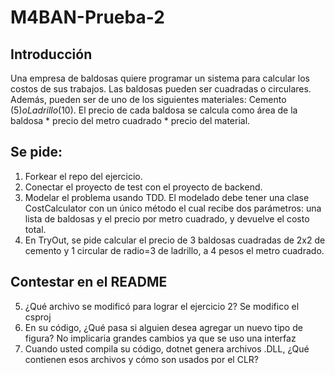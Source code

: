 # M4BAN-Prueba-2

## Introducción

Una empresa de baldosas quiere programar un sistema para calcular los costos de sus trabajos. Las baldosas pueden ser cuadradas o circulares. Además, pueden ser de uno de los siguientes materiales: Cemento ($5) o Ladrillo ($10). El precio de cada baldosa se calcula como área de la baldosa * precio del metro cuadrado * precio del material.

## Se pide:

1. Forkear el repo del ejercicio.
2. Conectar el proyecto de test con el proyecto de backend.
3. Modelar el problema usando TDD. El modelado debe tener una clase CostCalculator con un único método el cual recibe dos parámetros: una lista de baldosas y el precio por metro cuadrado, y devuelve el costo total.
4. En TryOut, se pide calcular el precio de 3 baldosas cuadradas de 2x2 de cemento y 1 circular de radio=3 de ladrillo, a 4 pesos el metro cuadrado.

## Contestar en el README

5. ¿Qué archivo se modificó para lograr el ejercicio 2? Se modifico el csproj
6. En su código, ¿Qué pasa si alguien desea agregar un nuevo tipo de figura? No implicaria grandes cambios ya que se uso una interfaz
7. Cuando usted compila su código, dotnet genera archivos .DLL, ¿Qué contienen esos archivos y cómo son usados por el CLR?
